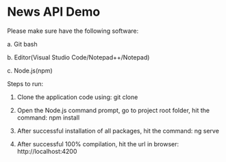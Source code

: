 # News API Demo

Please make sure have the following software:

a. Git bash

b. Editor(Visual Studio Code/Notepad++/Notepad)

c. Node.js(npm)


Steps to run:

1. Clone the application code using: git clone <Git-URL>

2. Open the Node.js command prompt, go to project root folder, hit the command: npm install

3. After successful installation of all packages, hit the command: ng serve

4. After successful 100% compilation, hit the url in browser: http://localhost:4200





